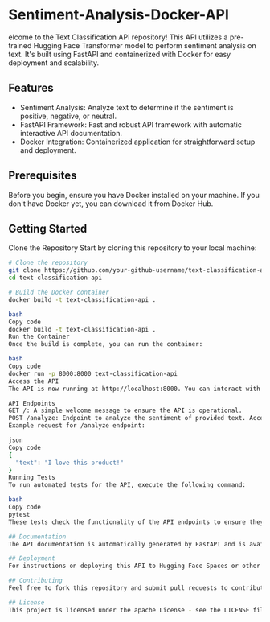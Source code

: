# Sentiment-Analysis-Docker-API

elcome to the Text Classification API repository! This API utilizes a pre-trained Hugging Face Transformer model to perform sentiment analysis on text. It's built using FastAPI and containerized with Docker for easy deployment and scalability.

## Features
- Sentiment Analysis: Analyze text to determine if the sentiment is positive, negative, or neutral.
- FastAPI Framework: Fast and robust API framework with automatic interactive API documentation.
- Docker Integration: Containerized application for straightforward setup and deployment.

## Prerequisites
Before you begin, ensure you have Docker installed on your machine. If you don't have Docker yet, you can download it from Docker Hub.

## Getting Started
Clone the Repository
Start by cloning this repository to your local machine:

```bash
# Clone the repository
git clone https://github.com/your-github-username/text-classification-api.git
cd text-classification-api

# Build the Docker container
docker build -t text-classification-api .

bash
Copy code
docker build -t text-classification-api .
Run the Container
Once the build is complete, you can run the container:

bash
Copy code
docker run -p 8000:8000 text-classification-api
Access the API
The API is now running at http://localhost:8000. You can interact with the API directly or use the automatic documentation provided by FastAPI at http://localhost:8000/docs for a more interactive experience.

API Endpoints
GET /: A simple welcome message to ensure the API is operational.
POST /analyze: Endpoint to analyze the sentiment of provided text. Accepts JSON input containing a "text" field.
Example request for /analyze endpoint:

json
Copy code
{
  "text": "I love this product!"
}
Running Tests
To run automated tests for the API, execute the following command:

bash
Copy code
pytest
These tests check the functionality of the API endpoints to ensure they handle both expected and edge cases correctly.

## Documentation
The API documentation is automatically generated by FastAPI and is available at http://localhost:8000/docs. This includes detailed information about the endpoints, expected input, and formats.

## Deployment
For instructions on deploying this API to Hugging Face Spaces or other environments, refer to the provided deployment guidelines in this repository.

## Contributing
Feel free to fork this repository and submit pull requests to contribute to its development. For major changes, please open an issue first to discuss what you would like to change.

## License
This project is licensed under the apache License - see the LICENSE file for details.
